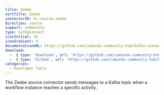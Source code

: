 ```yaml
---
title: Zeebe
sortTitle: Zeebe
connectorID: kc-source-zeebe
direction: source
support: community
type: kafkaConnect
iconInitial: Zb
iconGradient: 4
documentationURL: https://github.com/camunda-community-hub/kafka-connect-zeebe
download:
  -  { type: 'Download', url: 'https://github.com/camunda-community-hub/kafka-connect-zeebe/releases' }
  -  { type: 'GitHub', url: 'https://github.com/camunda-community-hub/kafka-connect-zeebe' }
categories:
  - Developer Tools
---
```

The Zeebe source connector sends messages to a Kafka topic when a workflow instance reaches a specific activity.
